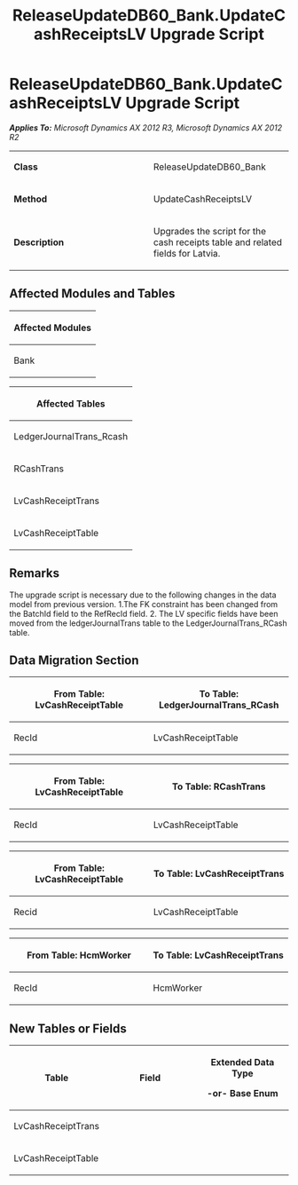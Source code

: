 ﻿---
title: ReleaseUpdateDB60_Bank.UpdateCashReceiptsLV Upgrade Script
TOCTitle: ReleaseUpdateDB60_Bank.UpdateCashReceiptsLV Upgrade Script
ms:assetid: d8937fee-8ff6-f110-6c79-2d31fcf13cba
ms:mtpsurl: https://msdn.microsoft.com/en-us/library/JJ687098(v=AX.60)
ms:contentKeyID: 49711546
ms.date: 05/18/2015
mtps_version: v=AX.60
---

# ReleaseUpdateDB60\_Bank.UpdateCashReceiptsLV Upgrade Script 


_**Applies To:** Microsoft Dynamics AX 2012 R3, Microsoft Dynamics AX 2012 R2_

<table>
<colgroup>
<col style="width: 50%" />
<col style="width: 50%" />
</colgroup>
<tbody>
<tr class="odd">
<td><p><strong>Class</strong></p></td>
<td><p>ReleaseUpdateDB60_Bank</p></td>
</tr>
<tr class="even">
<td><p><strong>Method</strong></p></td>
<td><p>UpdateCashReceiptsLV</p></td>
</tr>
<tr class="odd">
<td><p><strong>Description</strong></p></td>
<td><p>Upgrades the script for the cash receipts table and related fields for Latvia.</p></td>
</tr>
</tbody>
</table>


## Affected Modules and Tables

<table>
<colgroup>
<col style="width: 100%" />
</colgroup>
<thead>
<tr class="header">
<th><p>Affected Modules</p></th>
</tr>
</thead>
<tbody>
<tr class="odd">
<td><p>Bank</p></td>
</tr>
</tbody>
</table>


<table>
<colgroup>
<col style="width: 100%" />
</colgroup>
<thead>
<tr class="header">
<th><p>Affected Tables</p></th>
</tr>
</thead>
<tbody>
<tr class="odd">
<td><p>LedgerJournalTrans_Rcash</p></td>
</tr>
<tr class="even">
<td><p>RCashTrans</p></td>
</tr>
<tr class="odd">
<td><p>LvCashReceiptTrans</p></td>
</tr>
<tr class="even">
<td><p>LvCashReceiptTable</p></td>
</tr>
</tbody>
</table>


## Remarks

The upgrade script is necessary due to the following changes in the data model from previous version. 1.The FK constraint has been changed from the BatchId field to the RefRecId field. 2. The LV specific fields have been moved from the ledgerJournalTrans table to the LedgerJournalTrans\_RCash table.

## Data Migration Section

<table>
<colgroup>
<col style="width: 50%" />
<col style="width: 50%" />
</colgroup>
<thead>
<tr class="header">
<th><p>From Table: LvCashReceiptTable</p></th>
<th><p>To Table: LedgerJournalTrans_RCash</p></th>
</tr>
</thead>
<tbody>
<tr class="odd">
<td><p>RecId</p></td>
<td><p>LvCashReceiptTable</p></td>
</tr>
</tbody>
</table>


<table>
<colgroup>
<col style="width: 50%" />
<col style="width: 50%" />
</colgroup>
<thead>
<tr class="header">
<th><p>From Table: LvCashReceiptTable</p></th>
<th><p>To Table: RCashTrans</p></th>
</tr>
</thead>
<tbody>
<tr class="odd">
<td><p>RecId</p></td>
<td><p>LvCashReceiptTable</p></td>
</tr>
</tbody>
</table>


<table>
<colgroup>
<col style="width: 50%" />
<col style="width: 50%" />
</colgroup>
<thead>
<tr class="header">
<th><p>From Table: LvCashReceiptTable</p></th>
<th><p>To Table: LvCashReceiptTrans</p></th>
</tr>
</thead>
<tbody>
<tr class="odd">
<td><p>Recid</p></td>
<td><p>LvCashReceiptTable</p></td>
</tr>
</tbody>
</table>


<table>
<colgroup>
<col style="width: 50%" />
<col style="width: 50%" />
</colgroup>
<thead>
<tr class="header">
<th><p>From Table: HcmWorker</p></th>
<th><p>To Table: LvCashReceiptTrans</p></th>
</tr>
</thead>
<tbody>
<tr class="odd">
<td><p>RecId</p></td>
<td><p>HcmWorker</p></td>
</tr>
</tbody>
</table>


## New Tables or Fields

<table>
<colgroup>
<col style="width: 33%" />
<col style="width: 33%" />
<col style="width: 33%" />
</colgroup>
<thead>
<tr class="header">
<th><p>Table</p></th>
<th><p>Field</p></th>
<th><p>Extended Data Type</p>
<p>-or- Base Enum</p></th>
</tr>
</thead>
<tbody>
<tr class="odd">
<td><p>LvCashReceiptTrans</p></td>
<td><p></p></td>
<td><p></p></td>
</tr>
<tr class="even">
<td><p>LvCashReceiptTable</p></td>
<td><p></p></td>
<td><p></p></td>
</tr>
</tbody>
</table>

  


